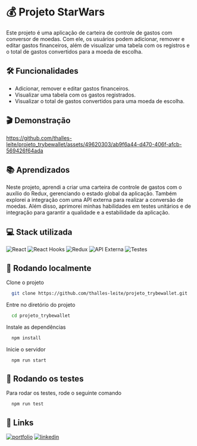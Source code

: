 
# :moneybag: Projeto StarWars

Este projeto é uma aplicação de carteira de controle de gastos com conversor de moedas. Com ele, os usuários podem adicionar, remover e editar gastos financeiros, além de visualizar uma tabela com os registros e o total de gastos convertidos para a moeda de escolha.

## :hammer_and_wrench: Funcionalidades

- Adicionar, remover e editar gastos financeiros.
- Visualizar uma tabela com os gastos registrados.
- Visualizar o total de gastos convertidos para uma moeda de escolha.

## :clapper: Demonstração



https://github.com/thalles-leite/projeto_trybewallet/assets/49620303/ab9f6a44-d470-406f-afcb-569426f64ada




## :books: Aprendizados

Neste projeto, aprendi a criar uma carteira de controle de gastos com o auxílio do Redux, gerenciando o estado global da aplicação. Também explorei a integração com uma API externa para realizar a conversão de moedas. Além disso, aprimorei minhas habilidades em testes unitários e de integração para garantir a qualidade e a estabilidade da aplicação.


## 💻 Stack utilizada

![React](https://img.shields.io/badge/React-16.x-blue?logo=react)
![React Hooks](https://img.shields.io/badge/React%20Hooks-16.x-blue?logo=react)
![Redux](https://img.shields.io/badge/Redux-4.x-purple?logo=redux)
![API Externa](https://img.shields.io/badge/API%20Externa--orange)
![Testes](https://img.shields.io/badge/Testes-Unit%C3%A1rios-success)

## :rocket: Rodando localmente

Clone o projeto

```bash
  git clone https://github.com/thalles-leite/projeto_trybewallet.git
```

Entre no diretório do projeto

```bash
  cd projeto_trybewallet
```

Instale as dependências

```bash
  npm install
```

Inicie o servidor

```bash
  npm run start
```


## :test_tube: Rodando os testes

Para rodar os testes, rode o seguinte comando

```bash
  npm run test
```


## 🔗 Links
[![portfolio](https://img.shields.io/badge/PORTIFÓLIO-000)](https://thalles-leite.vercel.app/)
[![linkedin](https://img.shields.io/badge/LINKEDIN-123)](https://www.linkedin.com/in/thallesleite/)


